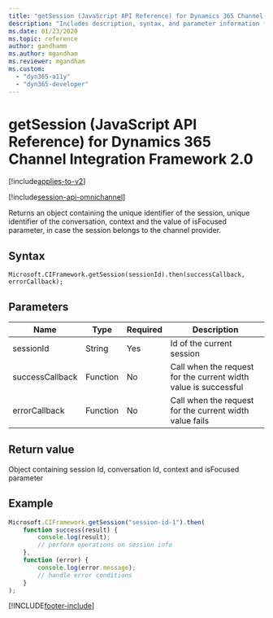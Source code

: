 ```yaml
---
title: "getSession (JavaScript API Reference) for Dynamics 365 Channel Integration Framework 2.0 | MicrosoftDocs"
description: "Includes description, syntax, and parameter information for the getSession method in JavaScript API Reference for Channel Integration Framework 2.0."
ms.date: 01/23/2020
ms.topic: reference
author: gandhamm
ms.author: mgandham
ms.reviewer: mgandham
ms.custom: 
  - "dyn365-a11y"
  - "dyn365-developer"
---
```


# getSession (JavaScript API Reference) for Dynamics 365 Channel Integration Framework 2.0

[!include[applies-to-v2](../../../includes/applies-to-v2.md)]

[!include[session-api-omnichannel](../../../includes/session-api-omnichannel.md)]

Returns an object containing the unique identifier of the session, unique identifier of the conversation, context and the value of isFocused parameter, in case the session belongs to the channel provider.

## Syntax

`Microsoft.CIFramework.getSession(sessionId).then(successCallback, errorCallback);`

## Parameters

| **Name**        | **Type** | **Required** | **Description**                                                 |
|-----------------|----------|--------------|-----------------------------------------------------------------|
| sessionId       | String   | Yes          | Id of the current session                                       |
| successCallback | Function | No           | Call when the request for the current width value is successful |
| errorCallback   | Function | No           | Call when the request for the current width value fails         |

## Return value

Object containing session Id, conversation Id, context and isFocused parameter

## Example

```javascript
Microsoft.CIFramework.getSession("session-id-1").then(
    function success(result) {
        console.log(result);
        // perform operations on session info
    },
    function (error) {
        console.log(error.message);
        // handle error conditions
    }
);
```


[!INCLUDE[footer-include](../../../../../includes/footer-banner.md)]
